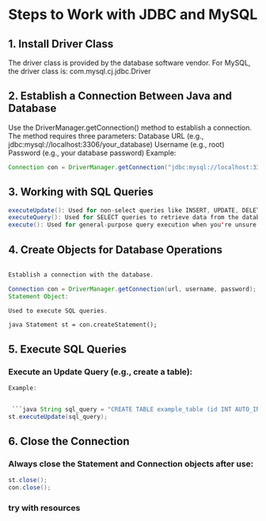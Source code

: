 # Steps to Work with JDBC and MySQL

## 1. Install Driver Class

The driver class is provided by the database software vendor.
For MySQL, the driver class is:
com.mysql.cj.jdbc.Driver

## 2. Establish a Connection Between Java and Database

Use the DriverManager.getConnection() method to establish a connection.
The method requires three parameters:
Database URL (e.g., jdbc:mysql://localhost:3306/your_database)
Username (e.g., root)
Password (e.g., your database password)
Example:

```java
Connection con = DriverManager.getConnection("jdbc:mysql://localhost:3306/your_database", "username", "password");
```

## 3. Working with SQL Queries

```java Query Types:
executeUpdate(): Used for non-select queries like INSERT, UPDATE, DELETE, or CREATE TABLE.
executeQuery(): Used for SELECT queries to retrieve data from the database.
execute(): Used for general-purpose query execution when you're unsure of the type (not commonly used).
```

## 4. Create Objects for Database Operations

```java Connection Object:

Establish a connection with the database.

Connection con = DriverManager.getConnection(url, username, password);
Statement Object:

Used to execute SQL queries.
```

`java Statement st = con.createStatement(); `

## 5. Execute SQL Queries

### Execute an Update Query (e.g., create a table):

````java st.executeUpdate(sql_query);
Example:


 ```java String sql_query = "CREATE TABLE example_table (id INT AUTO_INCREMENT PRIMARY KEY, name VARCHAR(100), age INT)";
st.executeUpdate(sql_query);
````

## 6. Close the Connection

### Always close the Statement and Connection objects after use:

```java
st.close();
con.close();
```

### try with resources
